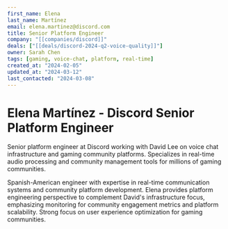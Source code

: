 ```yaml
---
first_name: Elena
last_name: Martínez
email: elena.martinez@discord.com
title: Senior Platform Engineer
company: "[[companies/discord]]"
deals: ["[[deals/discord-2024-q2-voice-quality]]"]
owner: Sarah Chen
tags: [gaming, voice-chat, platform, real-time]
created_at: "2024-02-05"
updated_at: "2024-03-12"
last_contacted: "2024-03-08"
---
```


# Elena Martínez - Discord Senior Platform Engineer

Senior platform engineer at Discord working with David Lee on voice chat infrastructure and gaming community platforms. Specializes in real-time audio processing and community management tools for millions of gaming communities.

Spanish-American engineer with expertise in real-time communication systems and community platform development. Elena provides platform engineering perspective to complement David's infrastructure focus, emphasizing monitoring for community engagement metrics and platform scalability. Strong focus on user experience optimization for gaming communities.